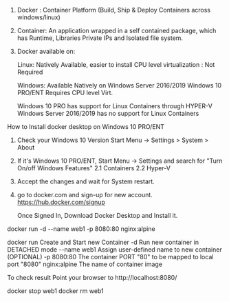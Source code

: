1.	Docker : Container Platform 
	(Build, Ship & Deploy Containers across windows/linux)

2.	Container: An application wrapped in a self
		contained package, which has Runtime, Libraries
		Private IPs and Isolated file system.

3.	Docker available on:

	  Linux: Natively Available, easier to install
			CPU level virtualization : Not Required

	  Windows: Available Natively on Windows Server 2016/2019
		   Windows 10 PRO/ENT  Requires CPU level Virt.

	Windows 10 PRO has support for Linux Containers through
		HYPER-V
	Windows Server 2016/2019 has no support for 
		Linux Containers

How to Install docker desktop on Windows 10 PRO/ENT
1. Check your Windows 10 Version Start Menu -> Settings > System > About
2. If it's Windows 10 PRO/ENT, Start Menu -> Settings and search for "Turn On/off Windows Features"
	2.1 Containers
	2.2 Hyper-V
3. Accept the changes and wait for System restart.
4. go to docker.com and sign-up for new account.
	https://hub.docker.com/signup

	Once Signed In, Download Docker Desktop and Install it.

 docker run -d --name web1 -p 8080:80 nginx:alpine

docker run	Create and Start new Container
-d		Run new container in DETACHED mode 
--name web1	Assign user-defined name to new container (OPTIONAL)
-p 8080:80	The container PORT "80" to be mapped to local port "8080"
nginx:alpine	The name of container image


To check result
Point your browser to http://localhost:8080/

docker stop web1
docker rm web1